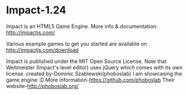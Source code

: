 # Impact-1.24
Impact is an HTML5 Game Engine. More info &amp; documentation: http://impactjs.com/

Various example games to get you started are available on http://impactjs.com/download

Impact is published under the MIT Open Source License. Note that Weltmeister (Impact's level editor) uses jQuery which comes with its own license.
created by-Dominic Szablewski(phoboslab)
I am showcasing the game engine  :D
More information-https://github.com/phoboslab
Their website-http://phoboslab.org/
